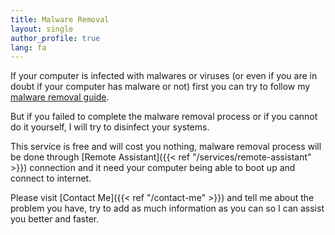 ```yaml
---
title: Malware Removal
layout: single
author_profile: true
lang: fa
---
```

If your computer is infected with malwares or viruses (or even if you are in doubt if your computer has malware or not) first you can try to follow my [malware removal guide](/knowledge-base/malware/removal).

But if you failed to complete the malware removal process or if you cannot do it yourself, I will try to disinfect your systems.

This service is free and will cost you nothing, malware removal process will be done through [Remote Assistant]({{< ref "/services/remote-assistant" >}}) connection and it need your computer being able to boot up and connect to internet.

Please visit [Contact Me]({{< ref "/contact-me" >}}) and tell me about the problem you have, try to add as much information as you can so I can assist you better and faster.
